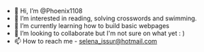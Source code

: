 - 👋 Hi, I’m @Phoenix1108
- 👀 I’m interested in reading, solving crosswords and swimming.
- 🌱 I’m currently learning how to build basic webpages
- 💞️ I’m looking to collaborate but I'm not sure on what yet : )
- 📫 How to reach me - selena_issur@hotmail.com

<!---
Phoenix1108/Phoenix1108 is a ✨ special ✨ repository because its `README.md` (this file) appears on your GitHub profile.
You can click the Preview link to take a look at your changes.
--->
